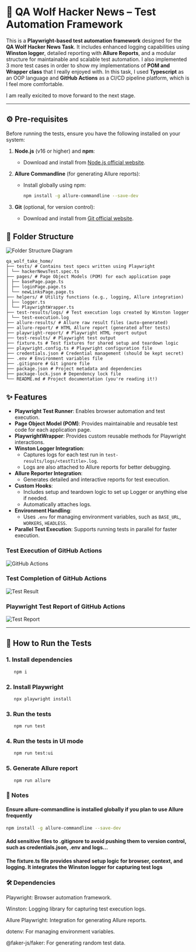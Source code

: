 # 🧪 QA Wolf Hacker News – Test Automation Framework

This is a **Playwright-based test automation framework** designed for the **QA Wolf Hacker News Task**. It includes enhanced logging capabilities using **Winston logger**, detailed reporting with **Allure Reports**, and a modular structure for maintainable and scalable test automation.
I also implemented 3 more test cases in order to show my implementations of **POM and Wrapper class** that I really enjoyed with.
In this task, I used **Typescript** as an OOP language and **GitHub Actions** as a CI/CD pipeline platform, which is I feel more comfortable.

I am really exicited to move forward to the next stage.

---


## ⚙️ Pre-requisites

Before running the tests, ensure you have the following installed on your system:

1. **Node.js** (v16 or higher) and **npm**:
   - Download and install from [Node.js official website](https://nodejs.org/).

2. **Allure Commandline** (for generating Allure reports):
   - Install globally using npm:

     ```bash
     npm install -g allure-commandline --save-dev
     ```

3. **Git** (optional, for version control):
   - Download and install from [Git official website](https://git-scm.com/).

## 📁 Folder Structure

![Folder Structure Diagram](./images/project_folders.png)

```
qa_wolf_take_home/
├── tests/ # Contains test specs written using Playwright
│ └── hackerNewsTest.spec.ts
├── pages/ # Page Object Models (POM) for each application page
│ ├── basePage.page.ts
│ ├── loginPage.page.ts
│ └── newLinksPage.page.ts
├── helpers/ # Utility functions (e.g., logging, Allure integration)
│ ├── logger.ts
│ └── PlaywrightWrapper.ts
├── test-results/logs/ # Test execution logs created by Winston logger
│ └── test-execution.log
├── allure-results/ # Allure raw result files (auto-generated)
├── allure-report/ # HTML Allure report (generated after tests)
├── playwright-report/ # Playwright HTML report output
├── test-results/ # Playwright test output
├── fixture.ts # Test fixtures for shared setup and teardown logic
├── playwright.config.ts # Playwright configuration file
├── credentials.json # Credential management (should be kept secret)
├── .env # Environment variables file
├── .gitignore # Git ignore file
├── package.json # Project metadata and dependencies
├── package-lock.json # Dependency lock file
└── README.md # Project documentation (you're reading it!)
```

## ✨ Features

- **Playwright Test Runner**: Enables browser automation and test execution.
- **Page Object Model (POM)**: Provides maintainable and reusable test code for each application page.
- **PlaywrightWrapper**: Provides custom reusable methods for Playwright interactions.
- **Winston Logger Integration**:
  - Captures logs for each test run in `test-results/logs/<testTitle>.log`.
  - Logs are also attached to Allure reports for better debugging.
- **Allure Reporter Integration**:
  - Generates detailed and interactive reports for test execution.
- **Custom Hooks**:
  - Includes setup and teardown logic to set up Logger or anything else if needed.
  - Automatically attaches logs.
- **Environment Handling**:
  - Uses `.env` for managing environment variables, such as `BASE_URL`, `WORKERS`, `HEADLESS`.
- **Parallel Test Execution**: Supports running tests in parallel for faster execution.

### Test Execution of GitHub Actions 
![GitHub Actions](./images/github_actions_whole_process.png)

### Test Completion of GitHub Actions
![Test Result](./images/test_result.png)

### Playwright Test Report of GitHub Actions
![Test Report](./images/test_report.png)


---

## 🚀 How to Run the Tests

### 1. Install dependencies

```bash
   npm i
```

### 2. Install Playwright

```bash
   npx playwright install
```

### 3. Run the tests

```bash
   npm run test
```

### 4. Run the tests in UI mode

```bash
   npm run test:ui
```

### 5. Generate Allure report

```bash
   npm run allure
```

### 🧠 Notes

#### Ensure allure-commandline is installed globally if you plan to use Allure frequently

```bash
npm install -g allure-commandline --save-dev
```

#### Add sensitive files to .gitignore to avoid pushing them to version control, such as credentials.json, .env and logs...

#### The fixture.ts file provides shared setup logic for browser, context, and logging. It integrates the Winston logger for capturing test logs

### 🛠️ Dependencies

Playwright: Browser automation framework.

Winston: Logging library for capturing test execution logs.

Allure Playwright: Integration for generating Allure reports.

dotenv: For managing environment variables.

@faker-js/faker: For generating random test data.
